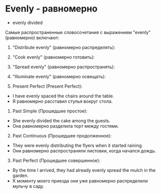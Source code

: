 # Evenly - равномерно




- evenly divided

Самые распространенные словосочетания с выражением "evenly" (равномерно) включают:

1. "Distribute evenly" (равномерно распределять):
2. "Cook evenly" (равномерно готовить):
3. "Spread evenly" (равномерно распространять):
4. "Illuminate evenly" (равномерно освещать):



1. Present Perfect (Present Perfect):
- I have evenly spaced the chairs around the table.
- Я равномерно расставил стулья вокруг стола.

1. Past Simple (Прошедшее простое):
- She evenly divided the cake among the guests.
- Она равномерно разделила торт между гостями.

2. Past Continuous (Прошедшее продолженное):
- They were evenly distributing the flyers when it started raining.
- Они равномерно распространяли листовки, когда начался дождь.

3. Past Perfect (Прошедшее совершенное):
- By the time I arrived, they had already evenly spread the mulch in the garden.
- К моменту моего приезда они уже равномерно распределили мульчу в саду.